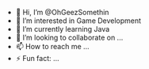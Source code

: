 - 👋 Hi, I’m @OhGeezSomethin
- 👀 I’m interested in Game Development
- 🌱 I’m currently learning Java
- 💞️ I’m looking to collaborate on ...
- 📫 How to reach me ...
- ⚡ Fun fact: ...

<!---
OhGeezSomethin/OhGeezSomethin is a ✨ special ✨ repository because its `README.md` (this file) appears on your GitHub profile.
You can click the Preview link to take a look at your changes.
--->
